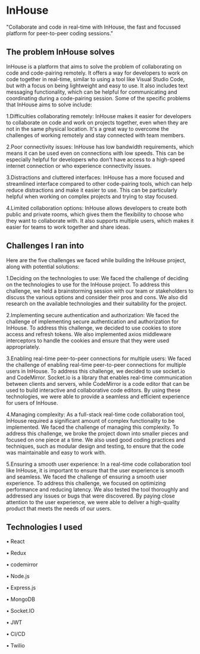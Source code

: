 # InHouse
"Collaborate and code in real-time with InHouse, the fast and focussed platform for peer-to-peer coding sessions."

## The problem InHouse solves
InHouse is a platform that aims to solve the problem of collaborating on code and code-pairing remotely. It offers a way for developers to work on code together in real-time, similar to using a tool like Visual Studio Code, but with a focus on being lightweight and easy to use. It also includes text messaging functionality, which can be helpful for communicating and coordinating during a code-pairing session. Some of the specific problems that InHouse aims to solve include:

1.Difficulties collaborating remotely: InHouse makes it easier for developers to collaborate on code and work on projects together, even when they are not in the same physical location. It's a great way to overcome the challenges of working remotely and stay connected with team members.

2.Poor connectivity issues: InHouse has low bandwidth requirements, which means it can be used even on connections with low speeds. This can be especially helpful for developers who don't have access to a high-speed internet connection or who experience connectivity issues.

3.Distractions and cluttered interfaces: InHouse has a more focused and streamlined interface compared to other code-pairing tools, which can help reduce distractions and make it easier to use. This can be particularly helpful when working on complex projects and trying to stay focused.

4.Limited collaboration options: InHouse allows developers to create both public and private rooms, which gives them the flexibility to choose who they want to collaborate with. It also supports multiple users, which makes it easier for teams to work together and share ideas.

## Challenges I ran into
Here are the five challenges we faced while building the InHouse project, along with potential solutions:

1.Deciding on the technologies to use: We faced the challenge of deciding on the technologies to use for the InHouse project. To address this challenge, we held a brainstorming session with our team or stakeholders to discuss the various options and consider their pros and cons. We also did research on the available technologies and their suitability for the project.

2.Implementing secure authentication and authorization: We faced the challenge of implementing secure authentication and authorization for InHouse. To address this challenge, we decided to use cookies to store access and refresh tokens. We also implemented axios middleware interceptors to handle the cookies and ensure that they were used appropriately.

3.Enabling real-time peer-to-peer connections for multiple users: We faced the challenge of enabling real-time peer-to-peer connections for multiple users in InHouse. To address this challenge, we decided to use socket.io and CodeMirror. Socket.io is a library that enables real-time communication between clients and servers, while CodeMirror is a code editor that can be used to build interactive and collaborative code editors. By using these technologies, we were able to provide a seamless and efficient experience for users of InHouse.

4.Managing complexity: As a full-stack real-time code collaboration tool, InHouse required a significant amount of complex functionality to be implemented. We faced the challenge of managing this complexity. To address this challenge, we broke the project down into smaller pieces and focused on one piece at a time. We also used good coding practices and techniques, such as modular design and testing, to ensure that the code was maintainable and easy to work with.

5.Ensuring a smooth user experience: In a real-time code collaboration tool like InHouse, it is important to ensure that the user experience is smooth and seamless. We faced the challenge of ensuring a smooth user experience. To address this challenge, we focused on optimizing performance and reducing latency. We also tested the tool thoroughly and addressed any issues or bugs that were discovered. By paying close attention to the user experience, we were able to deliver a high-quality product that meets the needs of our users.

## Technologies I used

• React

• Redux

• codemirror

• Node.js

• Express.js

• MongoDB

• Socket.IO

• JWT

• CI/CD

• Twilio

